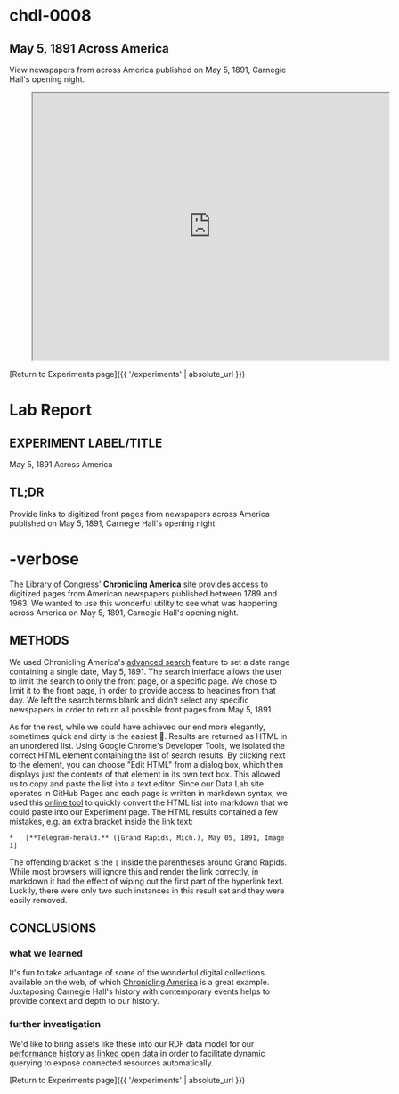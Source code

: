 # chdl-0008

## May 5, 1891 Across America

View newspapers from across America published on May 5, 1891, Carnegie Hall's opening night.

<figure class="chart_container">
  <iframe 
  src="https://www.google.com/maps/d/embed?mid=1xUbVuwRCldI5yM1be9V2wpwDEBVo08ij" width="640" height="480">
  </iframe>
</figure>


[Return to Experiments page]({{ '/experiments' | absolute_url }})

# Lab Report

## EXPERIMENT LABEL/TITLE
May 5, 1891 Across America

## TL;DR
Provide links to digitized front pages from newspapers across America published on May 5, 1891, Carnegie Hall's opening night.

# -verbose
The Library of Congress' <a href="https://chroniclingamerica.loc.gov/" target="_blank"><strong>Chronicling America</strong></a> site provides access to digitized pages from American newspapers published between 1789 and 1963. We wanted to use this wonderful utility to see what was happening across America on May 5, 1891, Carnegie Hall's opening night.

## METHODS
We used Chronicling America's <a href="https://chroniclingamerica.loc.gov/#tab=tab_advanced_search" target="_blank">advanced search</a> feature to set a date range containing a single date, May 5, 1891. The search interface allows the user to limit the search to only the front page, or a specific page. We chose to limit it to the front page, in order to provide access to headines from that day. We left the search terms blank and didn't select any specific newspapers in order to return all possible front pages from May 5, 1891.

As for the rest, while we could have achieved our end more elegantly, sometimes quick and dirty is the easiest 😬. Results are returned as HTML in an unordered list. Using Google Chrome's Developer Tools, we isolated the correct HTML element containing the list of search results. By clicking next to the element, you can choose "Edit HTML" from a dialog box, which then displays just the contents of that element in its own text box. This allowed us to copy and paste the list into a text editor. Since our Data Lab site operates in GitHub Pages and each page is written in markdown syntax, we used this <a href="https://www.browserling.com/tools/html-to-markdown" target="_blank">online tool</a> to quickly convert the HTML list into markdown that we could paste into our Experiment page. The HTML results contained a few mistakes, e.g. an extra bracket inside the link text:

```*   [**Telegram-herald.** ([Grand Rapids, Mich.), May 05, 1891, Image 1]```

The offending bracket is the ```[``` inside the parentheses around Grand Rapids. While most browsers will ignore this and render the link correctly, in markdown it had the effect of wiping out the first part of the hyperlink text. Luckily, there were only two such instances in this result set and they were easily removed.


## CONCLUSIONS
### what we learned
It's fun to take advantage of some of the wonderful digital collections available on the web, of which <a href="https://chroniclingamerica.loc.gov/" target="_blank">Chronicling America</a> is a great example. Juxtaposing Carnegie Hall's history with contemporary events helps to provide context and depth to our history.

### further investigation 
We'd like to bring assets like these into our RDF data model for our <a href="http://data.carnegiehall.org/" target="_blank">performance history as linked open data</a> in order to facilitate dynamic querying to expose connected resources automatically.


[Return to Experiments page]({{ '/experiments' | absolute_url }})
